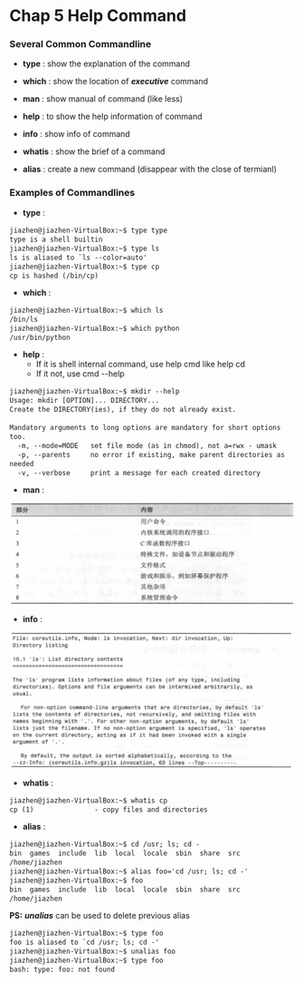 # Chap 5 Help Command

### Several Common Commandline

* **type** : show the explanation of the command

* **which** : show the location of ***executive*** command

* **man** : show manual of command (like less)

* **help** : to show the help information of command

* **info** : show info of command

* **whatis** : show the brief of a command

* **alias** : create a new command (disappear with the close of termianl)



### Examples of Commandlines

* **type** : 

```
jiazhen@jiazhen-VirtualBox:~$ type type
type is a shell builtin
jiazhen@jiazhen-VirtualBox:~$ type ls
ls is aliased to `ls --color=auto'
jiazhen@jiazhen-VirtualBox:~$ type cp
cp is hashed (/bin/cp)
```

* **which** : 

```
jiazhen@jiazhen-VirtualBox:~$ which ls
/bin/ls
jiazhen@jiazhen-VirtualBox:~$ which python
/usr/bin/python
```

* **help** :
  * If it is shell internal command, use help cmd like help cd
  * If it not, use cmd --help 


```
jiazhen@jiazhen-VirtualBox:~$ mkdir --help
Usage: mkdir [OPTION]... DIRECTORY...
Create the DIRECTORY(ies), if they do not already exist.

Mandatory arguments to long options are mandatory for short options too.
  -m, --mode=MODE   set file mode (as in chmod), not a=rwx - umask
  -p, --parents     no error if existing, make parent directories as needed
  -v, --verbose     print a message for each created directory
```

* **man** : 

<img src="Chap05/man_option_1.png" width="700">

* **info** : 

<img src="Chap05/info_option_1.png" width="700">

* **whatis** : 

```
jiazhen@jiazhen-VirtualBox:~$ whatis cp
cp (1)               - copy files and directories
```

* **alias** :

```
jiazhen@jiazhen-VirtualBox:~$ cd /usr; ls; cd -
bin  games  include  lib  local  locale  sbin  share  src
/home/jiazhen
jiazhen@jiazhen-VirtualBox:~$ alias foo='cd /usr; ls; cd -'
jiazhen@jiazhen-VirtualBox:~$ foo
bin  games  include  lib  local  locale  sbin  share  src
/home/jiazhen
```
**PS:** ***unalias*** can be used to delete previous alias

```
jiazhen@jiazhen-VirtualBox:~$ type foo
foo is aliased to `cd /usr; ls; cd -'
jiazhen@jiazhen-VirtualBox:~$ unalias foo
jiazhen@jiazhen-VirtualBox:~$ type foo
bash: type: foo: not found

```